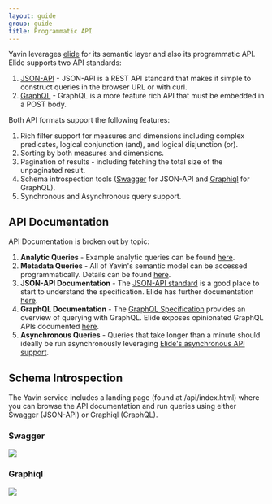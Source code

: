```yaml
---
layout: guide
group: guide
title: Programmatic API
---
```


Yavin leverages [elide](https://elide.io) for its semantic layer and also its programmatic API.  Elide supports two API standards:

1. [JSON-API](https://jsonapi.org/) - JSON-API is a REST API standard that makes it simple to construct queries in the browser URL or with curl.  
2. [GraphQL](https://graphql.org/) - GraphQL is a more feature rich API that must be embedded in a POST body.  

Both API formats support the following features:

1. Rich filter support for measures and dimensions including complex predicates, logical conjunction (and), and logical disjunction (or).
2. Sorting by both measures and dimensions.
3. Pagination of results - including fetching the total size of the unpaginated result.
4. Schema introspection tools ([Swagger](https://swagger.io/tools/swagger-ui/) for JSON-API and [Graphiql](https://github.com/graphql/graphiql) for GraphQL).
5. Synchronous and Asynchronous query support.

## API Documentation

API Documentation is broken out by topic:

1. **Analytic Queries** - Example analytic queries can be found [here](https://elide.io/pages/guide/v5/04-analytics.html#analytic-queries).
2. **Metadata Queries** - All of Yavin's semantic model can be accessed programmatically.  Details can be found [here](https://elide.io/pages/guide/v5/04-analytics.html#metadata-queries).
3. **JSON-API Documentation** - The [JSON-API standard](https://jsonapi.org/) is a good place to start to understand the specification.  Elide has further documentation [here](https://elide.io/pages/guide/v5/10-jsonapi.html).
4. **GraphQL Documentation** - The [GraphQL Specification](https://graphql.org/) provides an overview of querying with GraphQL.  Elide exposes opinionated GraphQL APIs documented [here](https://elide.io/pages/guide/v5/11-graphql.html).
5. **Asynchronous Queries** - Queries that take longer than a minute should ideally be run asynchronously leveraging [Elide's asynchronous API support](https://elide.io/pages/guide/v5/11.5-asyncapi.html).

## Schema Introspection

The Yavin service includes a landing page (found at /api/index.html) where you can browse the API documentation and run queries using either Swagger (JSON-API) or Graphiql (GraphQL). 

### Swagger 
![](/assets/images/API_Swagger.png)

### Graphiql 
![](/assets/images/API_Graphiql.png)
